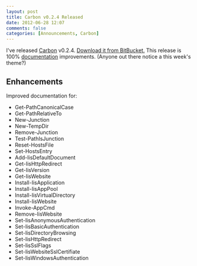 ```yaml
---
layout: post
title: Carbon v0.2.4 Released
date: 2012-06-28 12:07
comments: false
categories: [Announcements, Carbon]
---
```


I've released [Carbon](http://get-carbon.org) v0.2.4.  [Download it from BitBucket.](https://bitbucket.org/splatteredbits/carbon/downloads)  This release is 100% [documentation](http://get-carbon.org/help) improvements.  (Anyone out there notice a this week's theme?)

## Enhancements
Improved documentation for:

  * Get-PathCanonicalCase
  * Get-PathRelativeTo
  * New-Junction
  * New-TempDir
  * Remove-Junction
  * Test-PathIsJunction
  * Reset-HostsFile
  * Set-HostsEntry
  * Add-IisDefaultDocument
  * Get-IisHttpRedirect
  * Get-IisVersion
  * Get-IisWebsite
  * Install-IisApplication
  * Install-IisAppPool
  * Install-IisVirtualDirectory
  * Install-IisWebsite
  * Invoke-AppCmd
  * Remove-IisWebsite
  * Set-IisAnonymousAuthentication
  * Set-IisBasicAuthentication
  * Set-IisDirectoryBrowsing
  * Set-IisHttpRedirect
  * Set-IisSslFlags
  * Set-IisWebsiteSslCertifiate
  * Set-IisWindowsAuthentication